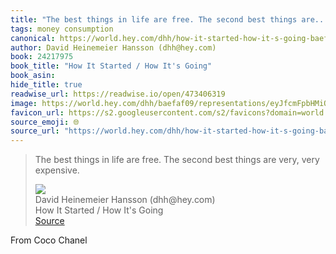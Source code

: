 ```yaml
---
title: "The best things in life are free. The second best things are..."
tags: money consumption
canonical: https://world.hey.com/dhh/how-it-started-how-it-s-going-baefaf09
author: David Heinemeier Hansson (dhh@hey.com)
book: 24217975
book_title: "How It Started / How It's Going"
book_asin: 
hide_title: true
readwise_url: https://readwise.io/open/473406319
image: https://world.hey.com/dhh/baefaf09/representations/eyJfcmFpbHMiOnsibWVzc2FnZSI6IkJBaHNLd2RNYlVCQyIsImV4cCI6bnVsbCwicHVyIjoiYmxvYl9pZCJ9fQ==--18d0ffbff54ec7fc16f008f52842aabe24ca5285/eyJfcmFpbHMiOnsibWVzc2FnZSI6IkJBaDdDRG9UY21WemFYcGxYM1J2WDJacGJHeGJCMmtDc0FScEFuWUNPZ3h4ZFdGc2FYUjVhUzA2Q25OMGNtbHdWQT09IiwiZXhwIjpudWxsLCJwdXIiOiJ2YXJpYXRpb24ifX0=--f2badd95ce31e495769e48a538e401dea1aca2ae/early-malibu.jpg
favicon_url: https://s2.googleusercontent.com/s2/favicons?domain=world.hey.com
source_emoji: 🌐
source_url: "https://world.hey.com/dhh/how-it-started-how-it-s-going-baefaf09#:~:text=The%20best%20things,very%2C%20very%20expensive."
---
```


> The best things in life are free.
> The second best things are very, very expensive.
> <div class="quoteback-footer"><div class="quoteback-avatar"><img class="mini-favicon" src="https://s2.googleusercontent.com/s2/favicons?domain=world.hey.com"></div><div class="quoteback-metadata"><div class="metadata-inner"><span style="display:none">FROM:</span><div aria-label="David Heinemeier Hansson (dhh@hey.com)" class="quoteback-author"> David Heinemeier Hansson (dhh@hey.com)</div><div aria-label="How It Started / How It's Going" class="quoteback-title"> How It Started / How It's Going</div></div></div><div class="quoteback-backlink"><a target="_blank" aria-label="go to the full text of this quotation" rel="noopener" href="https://world.hey.com/dhh/how-it-started-how-it-s-going-baefaf09#:~:text=The%20best%20things,very%2C%20very%20expensive." class="quoteback-arrow"> Source</a></div></div>

From Coco Chanel